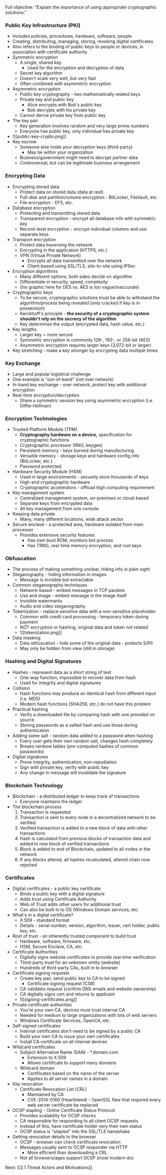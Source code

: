 Full objective: "Explain the importance of using appropriate cryptographic
solutions."

### Public Key Infrastructure (PKI)
- Includes policies, procedures, hardware, software, people
- Creating, distributing, managing, storing, revoking digital certificates
- Also refers to the binding of public keys to people or devices, in association with certificate authority
- Symmetric encryption
	- A single, shared key
		- Used for the encryption and decryption of data
	- Secret key algorithm
	- Doesn't scale very well, but very fast
	- Often combined with asymmetric encryption
- Asymmetric encryption
	- Public key cryptography - two mathematically related keys
	- Private key and public key
		- Alice encrypts with Bob's public key
		- Bob decrypts with his private key
	- Cannot derive private key from public key
- The key pair
	- Key generation involves random and very large prime numbers
	- Everyone has public key, only individual has private key
- ![[public-key-crypto.png]]
- Key escrow
	- Someone else holds your decryption keys (third-party)
		- May be within your organization
	- Business/government might need to decrypt partner data
	- Controversial, but can be legitimate business arrangement
### Encrypting Data
- Encrypting stored data
	- Protect data on stored data (data at rest)
	- Full-disk and partition/volume encryption - BitLocker, FileVault, etc.
	- File encryption - EFS, etc.
- Database encryption
	- Protecting and transmitting stored data
	- Transparent encryption - encrypt all database info with symmetric key
	- Record-level encryption - encrypt individual columns and use separate keys
- Transport encryption
	- Protect data traversing the network
	- Encrypting in the application (HTTPS, etc.)
	- VPN (Virtual Private Network)
		- Encrypts all data transmitted over the network
		- Client-based using SSL/TLS, site-to-site using IPSec
- Encryption algorithms
	- Many different options, both sides decide on algorithm
	- Differentiate in security, speed, complexity
	- (his graphic here for DES vs. AES is too vague/inaccurate)
- Cryptographic keys
	- To be secure, cryptographic solutions must be able to withstand the algorithm/process being revealed (only cracked if key is in possession)
	- Kerckhoff's principle - **the security of a cryptographic system shouldn't rely on the secrecy of the algorithm**
	- Key determines the output (encrypted data, hash value, etc.)
- Key lengths
	- Larger key = more secure
	- Symmetric encryption is commonly 128-, 192-, or 256-bit (AES)
	- Asymmetric encryption requires larger keys (3,072-bit or larger)
- Key stretching - make a key stronger by encrypting data multiple times
### Key Exchange
- Large and popular logistical challenge
- One example is "out-of-band" (not over network)
- In-band key exchange - over network, protect key with additional encryption
- Real-time encryption/decryption
	- Share a symmetric session key using asymmetric encryption (i.e. Diffie-Hellman)
### Encryption Technologies
- Trusted Platform Module (TPM)
	- **Cryptography hardware on a device,** specification for cryptographic functions
	- Cryptographic processor (RNG, keygen)
	- Persistent memory - keys burned during manufacturing
	- Versatile memory - storage keys and hardware config info (BitLocker, etc.)
	- Password protected
- Hardware Security Module (HSM)
	- Used in large environments - securely store thousands of keys
	- High-end cryptographic hardware
	- Cryptographic accelerators - offload high computing requirement
- Key management system
	- Centralized management system, on-premises or cloud-based
	- Separate keys from encrypted data
	- All key management from one console
- Keeping data private
	- Many, many different locations, wide attack vector
- Secure enclave - a protected area, hardware isolated from main processor
	- Provides extensive security features
		- Has own boot ROM, monitors bot process
		- Has TRNG, real-time memory encryption, and root keys
### Obfuscation
- The process of making something unclear, hiding info in plain sight
- Steganography - hiding information in images
	- Message is invisible but extractable
- Common steganography techniques
	- Network-based - embed messages in TCP packets
	- Use and image - embed message in the image itself
	- Invisible watermarks
	- Audio and video steganography
- Tokenization - replace sensitive data with a non-sensitive placeholder
	- Common with credit card processing - temporary token during payment
	- NOT encryption or hashing, original data and token not related
	- ![[tokenization.png]]
- Data masking
	- Data obfuscation - hide some of the original data - protects S/PII
	- May only be hidden from view (still in storage)
### Hashing and Digital Signatures
- Hashes - represent data as a short string of text
	- One-way function, impossible to recover data from hash
	- Used for integrity and digital signatures
- Collision
	- Hash functions may produce an identical hash from different input (i.e. MD5)
	- Modern hash functions (SHA256, etc.) do not have this problem
- Practical hashing
	- Verify a downloaded file by comparing hash with one provided on source
	- Storing passwords as a salted hash and use those during authentication
- Adding some salt - random data added to a password when hashing
	- Every user gets their own random salt, changes hash completely
	- Breaks rainbow tables (pre-computed hashes of common passwords)
- Digital signatures
	- Prove integrity, authentication, non-repudiation
	- Sign with private key, verify with public key
	- Any change in message will invalidate the signature
### Blockchain Technology
- Blockchain - a distributed ledger to keep track of transactions
	- Everyone maintains the ledger
- The blockchain process
	1. Transaction is requested
	2. Transaction is sent to every node in a decentralized network to be verified
	3. Verified transaction is added to a new block of data with other transactions
	4. Hash is calculated from previous blocks of transaction data and added to new block of verified transactions
	5. Block is added to end of Blockchain, updated to all nodes in the network
	6. If any blocks altered, all hashes recalculated, altered chain now rejected

### Certificates
- Digital certificates - a public key certificate
	- Binds a public key with a digital signature
	- Adds trust using Certificate Authority
	- Web of Trust adds other users for additional trust
	- Can also be built in to OS (Windows Domain services, etc.
- What's in a digital certificate?
	- X.509 - standard format
	- Details - serial number, version, algorithm, issuer, cert holder, public key, etc.
- Root of trust - an inherently trusted component to build trust
	- Hardware, software, firmware, etc.
	- HSM, Secure Enclave, CA, etc.
- Certificate Authorities
	- Digitally signs website certificates to provide real-time verification
	- Third-party trust for an unknown entity (website)
	- Hundreds of third-party CAs, built in to browser
- Certificate signing requests
	- Create key pair, send public key to CA to be signed
		- Certificate signing request (CSR)
	- CA validates request (confirm DNS emails and website ownership)
	- CA digitally signs cert and returns to applicant
	- ![[signing-certificates.png]]
- Private certificate authorities
	- You're your own CA, devices must trust internal CA
	- Needed for medium to large organizations with lots of web servers
	- Windows Certificate Services, OpenCA, etc.
- Self-signed certificates
	- Internal certificates don't need to be signed by a public CA
	- Build your own CA to issue your own certificates
	- Install CA certificate on all internal devices
- Wildcard certificates
	- Subject Alternative Name (SAN) - \*.domain.com
		- Extension to X.509
		- Allows certificate to support many domains
	- Wildcard domain
		- Certificates based on the name of the server
		- Applies to all server names in a domain
- Key revocation
	- Certificate Revocation List (CRL)
		- Maintained by CA
		- CVE-2014-0160 (Heartbleed) - OpenSSL flaw that required every web server certificate be replaced
- OCSP stapling - Online Certificate Status Protocol
	- Provides scalability for OCSP checks
	- CA responsible for responding to all client OCSP requests
	- Instead of this, have certificate holder very their own status
	- OCSP status is "stapled" into the SSL/TLS handshake
- Getting revocation details to the browser
	- OCSP - browser can check certificate revocation
	- Messages usually sent to OCSP responder via HTTP
		- More efficient than downloading a CRL
	- Not all browsers/apps support OCSP (most modern do)

Next: [[2.1 Threat Actors and Motivations]]